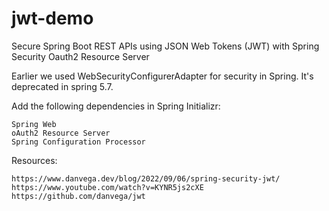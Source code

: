 # jwt-demo
Secure Spring Boot REST APIs using JSON Web Tokens (JWT) with Spring Security Oauth2 Resource Server

Earlier we used WebSecurityConfigurerAdapter for security in Spring. It's deprecated in spring 5.7.

Add the following dependencies in Spring Initializr:

    Spring Web
    oAuth2 Resource Server
    Spring Configuration Processor

Resources:

    https://www.danvega.dev/blog/2022/09/06/spring-security-jwt/
    https://www.youtube.com/watch?v=KYNR5js2cXE
    https://github.com/danvega/jwt